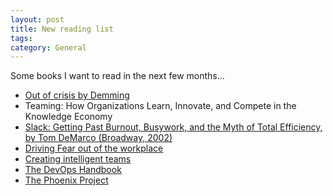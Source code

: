 ```yaml
---
layout: post
title: New reading list
tags: 
category: General
---
```


Some books I want to read in the next few months...  

* [Out of crisis by Demming](https://www.amazon.com/Out-Crisis-W-Edwards-Deming/dp/B000ZKEE84)  
* Teaming: How Organizations Learn, Innovate, and Compete in the Knowledge Economy  
* [Slack: Getting Past Burnout, Busywork, and the Myth of Total Efficiency, by Tom DeMarco (Broadway, 2002)](https://www.amazon.com/Slack-Getting-Burnout-Busywork-Efficiency/dp/0767907698)  
* [Driving Fear out of the workplace](https://www.amazon.com/Driving-Fear-Out-Workplace-High-Performance/dp/0787939684) 
* [Creating intelligent teams](https://www.amazon.com/Creating-Intelligent-teams-Anne-Rød/dp/186922583X)   
* [The DevOps Handbook](https://www.amazon.com/DevOps-Handbook-World-Class-Reliability-Organizations/dp/1942788002)  
* [The Phoenix Project](https://www.amazon.com/Phoenix-Project-DevOps-Helping-Business-ebook/dp/B00AZRBLHO)  
